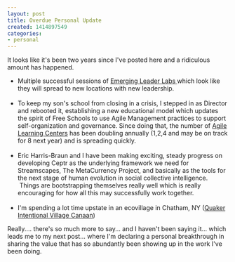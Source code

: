 ```yaml
---
layout: post
title: Overdue Personal Update
created: 1414897549
categories:
- personal
---
```

<p>It looks like it&#39;s been two years since I&#39;ve posted here and a ridiculous amount has happened.</p><ul><li>Multiple successful sessions of <a href="http://EmergingLeaderLabs.org">Emerging Leader Labs </a>which look like they will spread to new locations with new leadership.<br />&nbsp;</li><li>To keep my son&#39;s school from closing in a crisis, I stepped in as Director and rebooted it, establishing a new educational model which updates the spirit of Free Schools to use Agile Management practices to support self-organization and governance. Since doing that, the number of <a href="http://AgileLearningCenters.org">Agile Learning Centers</a> has been doubling annually (1,2,4 and may be on track for 8 next year) and is spreading quickly.<br />&nbsp;</li><li>Eric Harris-Braun and I have been making exciting, steady progress on developing Ceptr as the underlying framework we need for Streamscapes, The MetaCurrency Project, and basically as the tools for the next stage of human evolution in social collective intelligence. &nbsp;Things are bootstrapping themselves really well which is really encouraging for how all this may successfully work together.<br />&nbsp;</li><li>I&#39;m spending a lot time upstate in an ecovillage in Chatham, NY (<a href="http://qivc.org">Quaker Intentional Village Canaan</a>)</li></ul><p>Really.... there&#39;s so much more to say... and I haven&#39;t been saying it... which leads me to my next post... where I&#39;m declaring a personal breakthrough in sharing the value that has so abundantly been showing up in the work I&#39;ve been doing.</p>
